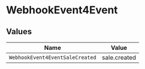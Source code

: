 # WebhookEvent4Event


## Values

| Name                            | Value                           |
| ------------------------------- | ------------------------------- |
| `WebhookEvent4EventSaleCreated` | sale.created                    |